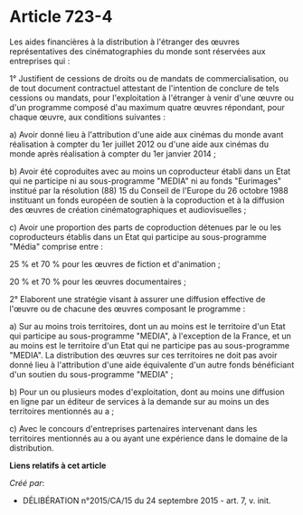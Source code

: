 # Article 723-4

Les aides financières à la distribution à l'étranger des œuvres représentatives des cinématographies du monde sont réservées
aux entreprises qui :

1° Justifient de cessions de droits ou de mandats de commercialisation, ou de tout document contractuel attestant de
l'intention de conclure de tels cessions ou mandats, pour l'exploitation à l'étranger à venir d'une œuvre ou d'un programme
composé d'au maximum quatre œuvres répondant, pour chaque œuvre, aux conditions suivantes :

a) Avoir donné lieu à l'attribution d'une aide aux cinémas du monde avant réalisation à compter du 1er juillet 2012 ou d'une
aide aux cinémas du monde après réalisation à compter du 1er janvier 2014 ;

b) Avoir été coproduites avec au moins un coproducteur établi dans un Etat qui ne participe ni au sous-programme "MEDIA" ni
au fonds "Eurimages" institué par la résolution (88) 15 du Conseil de l'Europe du 26 octobre 1988 instituant un fonds
européen de soutien à la coproduction et à la diffusion des œuvres de création cinématographiques et audiovisuelles ;

c) Avoir une proportion des parts de coproduction détenues par le ou les coproducteurs établis dans un Etat qui participe au
sous-programme "Média" comprise entre :

25 % et 70 % pour les œuvres de fiction et d'animation ;

20 % et 70 % pour les œuvres documentaires ;

2° Elaborent une stratégie visant à assurer une diffusion effective de l'œuvre ou de chacune des œuvres composant le
programme :

a) Sur au moins trois territoires, dont un au moins est le territoire d'un Etat qui participe au sous-programme "MEDIA", à
l'exception de la France, et un au moins est le territoire d'un Etat qui ne participe pas au sous-programme "MEDIA". La
distribution des œuvres sur ces territoires ne doit pas avoir donné lieu à l'attribution d'une aide équivalente d'un autre
fonds bénéficiant d'un soutien du sous-programme "MEDIA" ;

b) Pour un ou plusieurs modes d'exploitation, dont au moins une diffusion en ligne par un éditeur de services à la demande
sur au moins un des territoires mentionnés au a ;

c) Avec le concours d'entreprises partenaires intervenant dans les territoires mentionnés au a ou ayant une expérience dans
le domaine de la distribution.

**Liens relatifs à cet article**

_Créé par_:

  - DÉLIBÉRATION n°2015/CA/15 du 24 septembre 2015 - art. 7, v. init.
